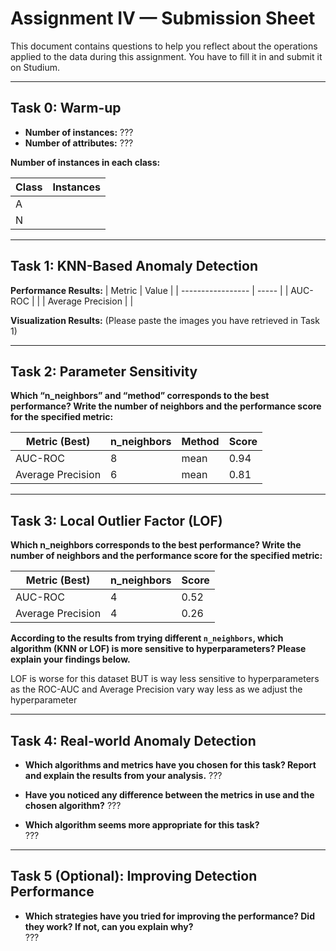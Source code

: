 # Assignment IV — Submission Sheet

This document contains questions to help you reflect about the operations applied to the data during this assignment. You have to fill it in and submit it on Studium.

---

## Task 0: Warm-up

- **Number of instances:**
???
- **Number of attributes:**
???

**Number of instances in each class:**

| Class | Instances |
|------ | --------- |
| A     |           |
| N     |           |

---

## Task 1: KNN-Based Anomaly Detection

**Performance Results:**
| Metric            | Value |
| ----------------- | ----- |
| AUC-ROC           |       |
| Average Precision |       |

**Visualization Results:**
(Please paste the images you have retrieved in Task 1)

---

## Task 2: Parameter Sensitivity
**Which “n_neighbors” and “method” corresponds to the best performance? Write the number of neighbors and the performance score for the specified metric:**

| Metric (Best)     | n_neighbors | Method | Score |
|-------------------|-------------|--------|-------|
| AUC-ROC           | 8           | mean   | 0.94  |
| Average Precision | 6           | mean   | 0.81  |

---

## Task 3: Local Outlier Factor (LOF)
**Which n_neighbors corresponds to the best performance? Write the number of neighbors and the performance score for the specified metric:**

| Metric (Best)     | n_neighbors | Score |
|-------------------|-------------|-------|
| AUC-ROC           | 4           | 0.52  |
| Average Precision | 4           | 0.26  |

**According to the results from trying different `n_neighbors`, which algorithm (KNN or LOF) is more sensitive to hyperparameters? Please explain your findings below.**

LOF is worse for this dataset BUT is way less sensitive to hyperparameters as the ROC-AUC and Average Precision vary way less as we adjust the hyperparameter

---

## Task 4: Real-world Anomaly Detection

- **Which algorithms and metrics have you chosen for this task? Report and explain the results from your analysis.**
???

- **Have you noticed any difference between the metrics in use and the chosen algorithm?**
???

- **Which algorithm seems more appropriate for this task?**  
???

---

## Task 5 (Optional): Improving Detection Performance

- **Which strategies have you tried for improving the performance? Did they work? If not, can you explain why?**  
???

